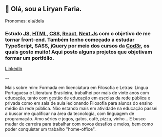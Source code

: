 ## 💚 Olá, sou a Líryan Faria.
Pronomes: ela/dela

### Estudo [JS](https://www.javascript.com/), [HTML](https://html.com/), [CSS](https://www.w3schools.com/css/css_intro.asp), [React](https://reactjs.org/), [Next.Js](https://nextjs.org/) com o objetivo de me tornar front-end. Também tenho começado a estudar TypeScript, SASS, jQuery por meio dos cursos da [Cod3r](https://www.cod3r.com.br), os quais gosto muito! Aqui posto alguns projetos que objetivam formar um portfólio.

[LinkedIn](https://www.linkedin.com/in/l%C3%ADryan-lourdes/)

--


Mais sobre mim:
Formada em licenciatura em Filosofia e Letras: Língua Portuguesa e Literatura Brasileira, trabalhei por mais de vinte anos com educação, tanto com gestão de educação em escolas da rede pública e privada como em sala de aula lecionando Filosofia para alunos do ensino médio da rede pública. Não estando mais em atividade na educação passei a buscar me qualificar na área da tecnologia, com linguagem de programação. Amo séries e jogos, gatos, café, pizza, vinho... E busco mudar de carreira para trabalhar com novos desafios e meios, bem como poder conquistar um trabalho "home-office". 

<!--
**lliryan/lliryan** is a ✨ _special_ ✨ repository because its `README.md` (this file) appears on your GitHub profile.

Here are some ideas to get you started:

- 🔭 I’m currently working on ...
- 🌱 I’m currently learning ...
- 👯 I’m looking to collaborate on ...
- 🤔 I’m looking for help with ...
- 💬 Ask me about ...
- 📫 How to reach me: ...
- 😄 Pronouns: ...
- ⚡ Fun fact: ...
-->
